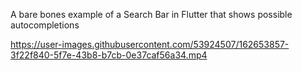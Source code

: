 A bare bones example of a Search Bar in Flutter that shows possible autocompletions




https://user-images.githubusercontent.com/53924507/162653857-3f22f840-5f7e-43b8-b7cb-0e37caf56a34.mp4

